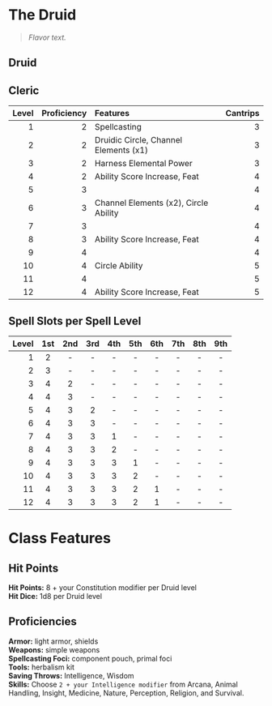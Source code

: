 # The Druid

> *Flavor text.*

## Druid

## Cleric

| Level | Proficiency | Features                              | Cantrips |
| ----: | ----------: | :------------------------------------ | -------: |
|     1 |           2 | Spellcasting                          |        3 |
|     2 |           2 | Druidic Circle, Channel Elements (x1) |        3 |
|     3 |           2 | Harness Elemental Power               |        3 |
|     4 |           2 | Ability Score Increase, Feat          |        4 |
|     5 |           3 |                                       |        4 |
|     6 |           3 | Channel Elements (x2), Circle Ability |        4 |
|     7 |           3 |                                       |        4 |
|     8 |           3 | Ability Score Increase, Feat          |        4 |
|     9 |           4 |                                       |        4 |
|    10 |           4 | Circle Ability                        |        5 |
|    11 |           4 |                                       |        5 |
|    12 |           4 | Ability Score Increase, Feat          |        5 |

## Spell Slots per Spell Level

| Level |  1st  |  2nd  |  3rd  |  4th  |  5th  |  6th  |  7th  |  8th  |  9th  |
| ----: | :---: | :---: | :---: | :---: | :---: | :---: | :---: | :---: | :---: |
|     1 |   2   |   -   |   -   |   -   |   -   |   -   |   -   |   -   |   -   |
|     2 |   3   |   -   |   -   |   -   |   -   |   -   |   -   |   -   |   -   |
|     3 |   4   |   2   |   -   |   -   |   -   |   -   |   -   |   -   |   -   |
|     4 |   4   |   3   |   -   |   -   |   -   |   -   |   -   |   -   |   -   |
|     5 |   4   |   3   |   2   |   -   |   -   |   -   |   -   |   -   |   -   |
|     6 |   4   |   3   |   3   |   -   |   -   |   -   |   -   |   -   |   -   |
|     7 |   4   |   3   |   3   |   1   |   -   |   -   |   -   |   -   |   -   |
|     8 |   4   |   3   |   3   |   2   |   -   |   -   |   -   |   -   |   -   |
|     9 |   4   |   3   |   3   |   3   |   1   |   -   |   -   |   -   |   -   |
|    10 |   4   |   3   |   3   |   3   |   2   |   -   |   -   |   -   |   -   |
|    11 |   4   |   3   |   3   |   3   |   2   |   1   |   -   |   -   |   -   |
|    12 |   4   |   3   |   3   |   3   |   2   |   1   |   -   |   -   |   -   |

# Class Features

## Hit Points
**Hit Points:** 8 + your Constitution modifier per Druid level  
**Hit Dice:** 1d8 per Druid level  

## Proficiencies
**Armor:** light armor, shields  
**Weapons:** simple weapons  
**Spellcasting Foci:** component pouch, primal foci  
**Tools:** herbalism kit  
**Saving Throws:** Intelligence, Wisdom  
**Skills:** Choose `2 + your Intelligence modifier` from Arcana, Animal Handling, Insight, Medicine, Nature, Perception, Religion, and Survival.


